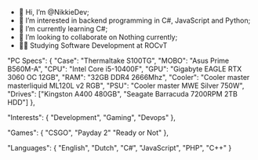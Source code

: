 - 👋 Hi, I’m @NikkieDev;
- 👀 I’m interested in backend programming in C#, JavaScript and Python;
- 🌱 I’m currently learning C#;
- 💞️ I’m looking to collaborate on Nothing currently;
- 👩‍🎓 Studying Software Development at ROCvT


"PC Specs": {
"Case": "Thermaltake S100TG",
"MOBO": "Asus Prime B560M-A",
"CPU": "Intel Core i5-10400F",
"GPU": "Gigabyte EAGLE RTX 3060 OC 12GB",
"RAM": "32GB DDR4 2666Mhz",
"Cooler": "Cooler master masterliquid ML120L v2 RGB",
"PSU": "Cooler master MWE Silver 750W",
"Drives": ["Kingston A400 480GB", "Seagate Barracuda 7200RPM 2TB HDD"]
},

"Interests": {
"Development",
"Gaming",
"Devops"
},

"Games": {
"CSGO",
"Payday 2"
"Ready or Not"
},

"Languages": {
"English",
"Dutch",
"C#",
"JavaScript",
"PHP",
"C++"
}
